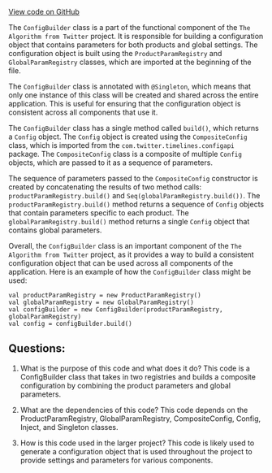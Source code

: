 [View code on GitHub](https://github.com/misbahsy/the-algorithm/product-mixer/core/src/main/scala/com/twitter/product_mixer/core/functional_component/configapi/ConfigBuilder.scala)

The `ConfigBuilder` class is a part of the functional component of the `The Algorithm from Twitter` project. It is responsible for building a configuration object that contains parameters for both products and global settings. The configuration object is built using the `ProductParamRegistry` and `GlobalParamRegistry` classes, which are imported at the beginning of the file.

The `ConfigBuilder` class is annotated with `@Singleton`, which means that only one instance of this class will be created and shared across the entire application. This is useful for ensuring that the configuration object is consistent across all components that use it.

The `ConfigBuilder` class has a single method called `build()`, which returns a `Config` object. The `Config` object is created using the `CompositeConfig` class, which is imported from the `com.twitter.timelines.configapi` package. The `CompositeConfig` class is a composite of multiple `Config` objects, which are passed to it as a sequence of parameters.

The sequence of parameters passed to the `CompositeConfig` constructor is created by concatenating the results of two method calls: `productParamRegistry.build()` and `Seq(globalParamRegistry.build())`. The `productParamRegistry.build()` method returns a sequence of `Config` objects that contain parameters specific to each product. The `globalParamRegistry.build()` method returns a single `Config` object that contains global parameters.

Overall, the `ConfigBuilder` class is an important component of the `The Algorithm from Twitter` project, as it provides a way to build a consistent configuration object that can be used across all components of the application. Here is an example of how the `ConfigBuilder` class might be used:

```
val productParamRegistry = new ProductParamRegistry()
val globalParamRegistry = new GlobalParamRegistry()
val configBuilder = new ConfigBuilder(productParamRegistry, globalParamRegistry)
val config = configBuilder.build()
```
## Questions: 
 1. What is the purpose of this code and what does it do?
   This code is a ConfigBuilder class that takes in two registries and builds a composite configuration by combining the product parameters and global parameters.

2. What are the dependencies of this code?
   This code depends on the ProductParamRegistry, GlobalParamRegistry, CompositeConfig, Config, Inject, and Singleton classes.

3. How is this code used in the larger project?
   This code is likely used to generate a configuration object that is used throughout the project to provide settings and parameters for various components.